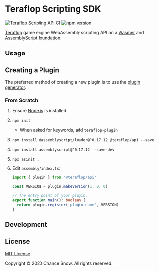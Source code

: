 # Teraflop Scripting SDK

[![Teraflop Scripting API CI](https://github.com/chances/teraflop-d/workflows/Teraflop%20Scripting%20API%20CI/badge.svg)](https://github.com/chances/teraflop-d/actions)
[![npm version](https://badge.fury.io/js/%40teraflop%2Fapi.svg)](https://www.npmjs.com/package/@teraflop/api)
<!-- [![dependencies Status](https://david-dm.org/chances/streaming-metadata/status.svg)](https://david-dm.org/chances/streaming-metadata) -->
<!-- [![devDependencies Status](https://david-dm.org/chances/streaming-metadata/dev-status.svg)](https://david-dm.org/chances/streaming-metadata?type=dev) -->

[Teraflop](https://github.com/chances/teraflop-d) game engine WebAssembly scripting API on a [Wasmer](https://wasmer.io/) and [AssemblyScript](https://www.assemblyscript.org/) foundation.

## Usage

## Creating a Plugin

The preferred method of creating a new plugin is to use the [plugin generator](https://github.com/chances/generator-teraflop#readme).

### From Scratch

1. Ensure [Node.js](https://nodejs.org) is installed.
2. `npm init`
    - When asked for keywords, add `teraflop-plugin`
3. `npm install @assemblyscript/loader@^0.17.12 @teraflop/api --save`
4. `npm install assemblyscript@^0.17.12 --save-dev`
5. `npx asinit .`
6. Edit `assembly/index.ts`:

    ```typescript
    import { plugin } from '@teraflop/api'

    const VERSION = plugin.makeVersion(1, 0, 0)

    // The entry point of your plugin.
    export function main(): boolean {
      return plugin.register('plugin-name', VERSION)
    }
    ```

## Development

<!-- TODO: Dev docs

Serve the widget locally, run `npm start`.

The URL of the widget will be copied to your clipboard. -->

## License

[MIT License](http://opensource.org/licenses/MIT)

Copyright &copy; 2020 Chance Snow. All rights reserved.
